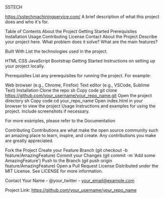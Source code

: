 SSTECH

https://sstechmachiningservice.com/
A brief description of what this project does and who it's for.

Table of Contents
About the Project
Getting Started
Prerequisites
Installation
Usage
Contributing
License
Contact
About the Project
Describe your project here. What problem does it solve? What are the main features?

Built With
List the technologies used in the project.

HTML
CSS
JavaScript
Bootstrap
Getting Started
Instructions on setting up your project locally.

Prerequisites
List any prerequisites for running the project. For example:

Web browser (e.g., Chrome, Firefox)
Text editor (e.g., VSCode, Sublime Text)
Installation
Clone the repo
sh
Copy code
git clone https://github.com/your_username/your_repo_name.git
Open the project directory
sh
Copy code
cd your_repo_name
Open index.html in your browser to view the project
Usage
Instructions and examples for using the project. Include screenshots if necessary.

For more examples, please refer to the Documentation

Contributing
Contributions are what make the open source community such an amazing place to learn, inspire, and create. Any contributions you make are greatly appreciated.

Fork the Project
Create your Feature Branch (git checkout -b feature/AmazingFeature)
Commit your Changes (git commit -m 'Add some AmazingFeature')
Push to the Branch (git push origin feature/AmazingFeature)
Open a Pull Request
License
Distributed under the MIT License. See LICENSE for more information.

Contact
Your Name - @your_twitter - your_email@example.com

Project Link: https://github.com/your_username/your_repo_name
